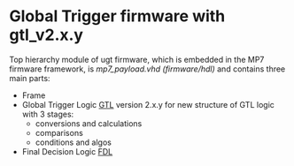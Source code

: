 # Global Trigger firmware with gtl_v2.x.y

Top hierarchy module of ugt firmware, which is embedded in the MP7 firmware framework, is *mp7_payload.vhd (firmware/hdl)* and contains three main parts:

* Frame
* Global Trigger Logic [GTL](doc/gtl.md) version 2.x.y for new structure of GTL logic with 3 stages: 
  * conversions and calculations
  * comparisons
  * conditions and algos
* Final Decision Logic [FDL](doc/fdl.md)
